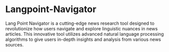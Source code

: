 # Langpoint-Navigator

Lang Point Navigator is a cutting-edge news research tool
designed to revolutionize how users navigate and explore
linguistic nuances in news articles. This innovative tool
utilizes advanced natural language processing algorithms to
give users in-depth insights and analysis from various news
sources.
